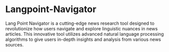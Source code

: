 # Langpoint-Navigator

Lang Point Navigator is a cutting-edge news research tool
designed to revolutionize how users navigate and explore
linguistic nuances in news articles. This innovative tool
utilizes advanced natural language processing algorithms to
give users in-depth insights and analysis from various news
sources.
